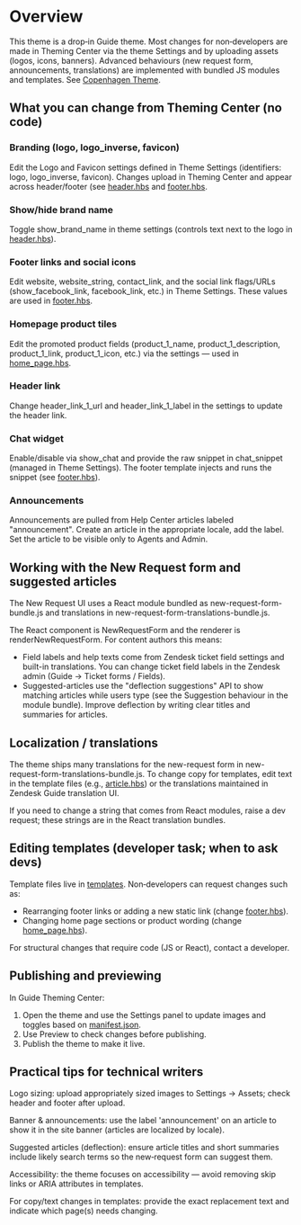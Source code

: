 # Overview

This theme is a drop‑in Guide theme. Most changes for non‑developers are made in Theming Center via the theme Settings and by uploading assets (logos, icons, banners).
Advanced behaviours (new request form, announcements, translations) are implemented with bundled JS modules and templates. See [Copenhagen Theme](https://github.com/zendesk/copenhagen_theme).

## What you can change from Theming Center (no code)

### Branding (logo, logo_inverse, favicon)
Edit the Logo and Favicon settings defined in Theme Settings (identifiers: logo, logo_inverse, favicon). Changes upload in Theming Center and appear across header/footer (see [header.hbs](templates/header.hbs) and [footer.hbs](templates/footer.hbs).

### Show/hide brand name
Toggle show_brand_name in theme settings (controls text next to the logo in [header.hbs](templates/header.hbs)).

### Footer links and social icons
Edit website, website_string, contact_link, and the social link flags/URLs (show_facebook_link, facebook_link, etc.) in Theme Settings. These values are used in [footer.hbs](templates/footer.hbs).

### Homepage product tiles
Edit the promoted product fields (product_1_name, product_1_description, product_1_link, product_1_icon, etc.) via the settings — used in [home_page.hbs](templates/home_page.hbs).

### Header link
Change header_link_1_url and header_link_1_label in the settings to update the header link.

### Chat widget
Enable/disable via show_chat and provide the raw snippet in chat_snippet (managed in Theme Settings). The footer template injects and runs the snippet (see [footer.hbs](templates/footer.hbs)).

### Announcements
Announcements are pulled from Help Center articles labeled "announcement". Create an article in the appropriate locale, add the label. Set the article to be visible only to Agents and Admin.

## Working with the New Request form and suggested articles

The New Request UI uses a React module bundled as new-request-form-bundle.js and translations in new-request-form-translations-bundle.js.

The React component is NewRequestForm and the renderer is renderNewRequestForm. For content authors this means:
- Field labels and help texts come from Zendesk ticket field settings and built-in translations. You can change ticket field labels in the Zendesk admin (Guide → Ticket forms / Fields).
- Suggested-articles use the "deflection suggestions" API to show matching articles while users type (see the Suggestion behaviour in the module bundle). Improve deflection by writing clear titles and summaries for articles.

## Localization / translations

The theme ships many translations for the new-request form in new-request-form-translations-bundle.js. To change copy for templates, edit text in the template files (e.g., [article.hbs](templates/article_page.hbs)) or the translations maintained in Zendesk Guide translation UI.

If you need to change a string that comes from React modules, raise a dev request; these strings are in the React translation bundles.

## Editing templates (developer task; when to ask devs)

Template files live in [templates](templates/). Non‑developers can request changes such as:
- Rearranging footer links or adding a new static link (change [footer.hbs](templates/footer.hbs)).
- Changing home page sections or product wording (change [home_page.hbs](templates/home_page.hbs)).

For structural changes that require code (JS or React), contact a developer.

## Publishing and previewing

In Guide Theming Center:
1. Open the theme and use the Settings panel to update images and toggles based on [manifest.json](manifest.json).
2. Use Preview to check changes before publishing.
3. Publish the theme to make it live.

## Practical tips for technical writers

Logo sizing: upload appropriately sized images to Settings → Assets; check header and footer after upload.

Banner & announcements: use the label 'announcement' on an article to show it in the site banner (articles are localized by locale).

Suggested articles (deflection): ensure article titles and short summaries include likely search terms so the new‑request form can suggest them.

Accessibility: the theme focuses on accessibility — avoid removing skip links or ARIA attributes in templates.

For copy/text changes in templates: provide the exact replacement text and indicate which page(s) needs changing.